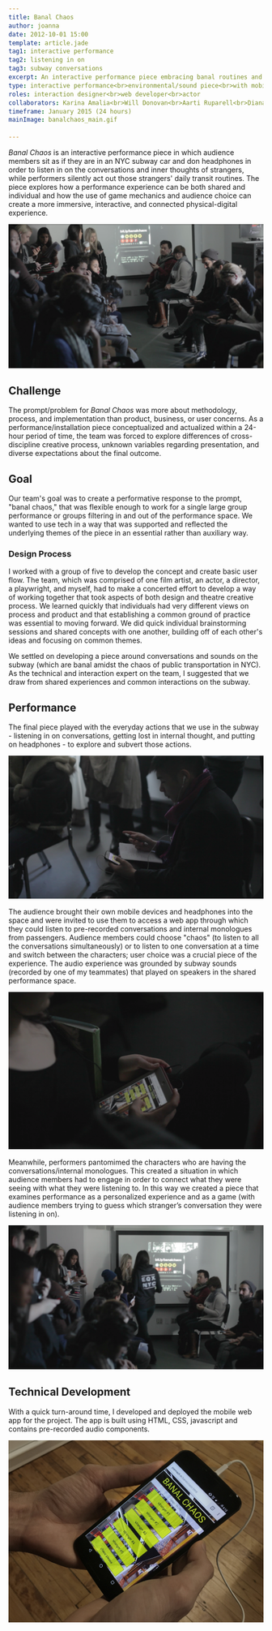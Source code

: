 ```yaml
---
title: Banal Chaos
author: joanna
date: 2012-10-01 15:00
template: article.jade
tag1: interactive performance
tag2: listening in on
tag3: subway conversations
excerpt: An interactive performance piece embracing banal routines and chaotic sounds on the subway
type: interactive performance<br>environmental/sound piece<br>with mobile web app
roles: interaction designer<br>web developer<br>actor
collaborators: Karina Amalia<br>Will Donovan<br>Aarti Ruparell<br>Diana Salcedo
timeframe: January 2015 (24 hours)
mainImage: banalchaos_main.gif

---
```


<i>Banal Chaos</i> is an interactive performance piece in which audience members sit as if they are in an NYC subway car and don headphones in order to listen in on the conversations and inner thoughts of strangers, while performers silently act out those strangers' daily transit routines. <span class="more"></span>The piece explores how a performance experience can be both shared and individual and how the use of game mechanics and audience choice can create a more immersive, interactive, and connected physical-digital experience.

<img src="banalchaos_other3.png" class="materialboxed">

<h2 class="project-sub">Challenge</h2>

The prompt/problem for <i>Banal Chaos</i> was more about methodology, process, and implementation than product, business, or user concerns. As a performance/installation piece conceptualized and actualized within a 24-hour period of time, the team was forced to explore differences of cross-discipline creative process, unknown variables regarding presentation, and diverse expectations about the final outcome.

<h2 class="project-sub">Goal</h2>

Our team's goal was to create a performative response to the prompt, "banal chaos," that was flexible enough to work for a single large group performance or groups filtering in and out of the performance space. We wanted to use tech in a way that was supported and reflected the underlying themes of the piece in an essential rather than auxiliary way.

<h3 class="project-sub-main">Design Process</h3>

I worked with a group of five to develop the concept and create basic user flow. The team, which was comprised of one film artist, an actor, a director, a playwright, and myself, had to make a concerted effort to develop a way of working together that took aspects of both design and theatre creative process. We learned quickly that individuals had very different views on process and product and that establishing a common ground of practice was essential to moving forward. We did quick individual brainstorming sessions and shared concepts with one another, building off of each other's ideas and focusing on common themes.

We settled on developing a piece around conversations and sounds on the subway (which are banal amidst the chaos of public transportation in NYC). As the technical and interaction expert on the team, I suggested that we draw from shared experiences and common interactions on the subway.

<h2 class="project-sub">Performance</h2>

The final piece played with the everyday actions that we use in the subway - listening in on conversations, getting lost in internal thought, and putting on headphones - to explore and subvert those actions.

<img src="banalchaos_other2.jpg" class="materialboxed">

The audience brought their own mobile devices and headphones into the space and were invited to use them to access a web app through which they could listen to pre-recorded conversations and internal monologues from passengers. Audience members could choose "chaos" (to listen to all the conversations simultaneously) or to listen to one conversation at a time and switch between the characters; user choice was a crucial piece of the experience. The audio experience was grounded by subway sounds (recorded by one of my teammates) that played on speakers in the shared performance space.

<img src="banalchaos_screen2.png" class="materialboxed">

Meanwhile, performers pantomimed the characters who are having the conversations/internal monologues. This created a situation in which audience members had to engage in order to connect what they were seeing with what they were listening to. In this way we created a piece that examines performance as a personalized experience and as a game (with audience members trying to guess which stranger’s conversation they were listening in on).

<img src="banalchaos_other.jpg" class="materialboxed">

<h2 class="project-sub">Technical Development</h2>

With a quick turn-around time, I developed and deployed the mobile web app for the project. The app is built using HTML, CSS, javascript and contains pre-recorded audio components.

<img src="banalchaos_screen3.JPG" class="materialboxed">